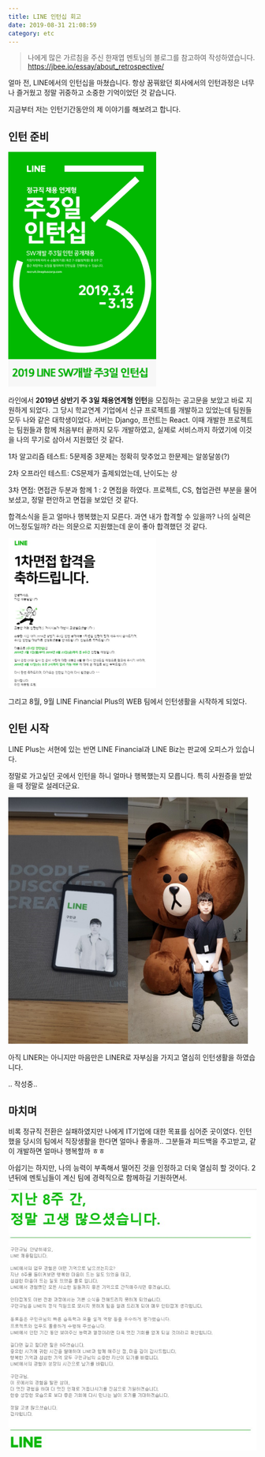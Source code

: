 ```yaml
---
title: LINE 인턴십 회고
date: 2019-08-31 21:08:59
category: etc
---
```


> 나에게 많은 가르침을 주신 한재엽 멘토님의 블로그를 참고하여 작성하였습니다.
> https://jbee.io/essay/about_retrospective/

얼마 전, LINE에서의 인턴십을 마쳤습니다. 항상 꿈꿔왔던 회사에서의 인턴과정은 너무나 즐거웠고 정말 귀중하고 소중한 기억이었던 것 같습니다.

지금부터 저는 인턴기간동안의 제 이야기를 해보려고 합니다.

## 인턴 준비

<img src='./images/line_post.png' width="300px"/>

라인에서 **2019년 상반기 주 3일 채용연계형 인턴**을 모집하는 공고문을 보았고 바로 지원하게 되었다. 그 당시 학교연계 기업에서 신규 프로젝트를 개발하고 있었는데 팀원들 모두 나와 같은 대학생이었다. 서버는 Django, 프런트는 React. 이때 개발한 프로젝트는 팀원들과 함께 처음부터 끝까지 모두 개발하였고, 실제로 서비스까지 하였기에 이것을 나의 무기로 삼아서 지원했던 것 같다.

 1차 알고리즘 테스트: 5문제중 3문제는 정확히 맞추었고 한문제는 알쏭달쏭(?)

 2차 오프라인 테스트: CS문제가 출제되었는데, 난이도는 상

 3차 면접: 면접관 두분과 함께 1 : 2 면접을 하였다. 프로젝트, CS, 협업관련 부분을 물어보셨고, 정말 편안하고 면접을 보았던 것 같다. 

합격소식을 듣고 얼마나 행복했는지 모른다. 과연 내가 합격할 수 있을까? 나의 실력은 어느정도일까? 라는 의문으로 지원했는데 운이 좋아 합격했던 것 같다.

<img src='./images/line01.jpg' width="300px"/>

그리고 8월, 9월 LINE Financial Plus의 WEB 팀에서 인턴생활을 시작하게 되었다.

## 인턴 시작

LINE Plus는 서현에 있는 반면 LINE Financial과 LINE Biz는 판교에 오피스가 있습니다. 

정말로 가고싶던 곳에서 인턴을 하니 얼마나 행복했는지 모릅니다. 특히 사원증을 받았을 때 정말로 설레더군요. 

<img src='./images/line03.png' height='500px'/>



아직 LINER는 아니지만 마음만은 LINER로 자부심을 가지고 열심히 인턴생활을 하였습니다.

.. 작성중..

## 마치며

비록 정규직 전환은 실패하였지만 나에게 IT기업에 대한 목표를 심어준 곳이였다. 인턴했을 당시의 팀에서 직장생활을 한다면 얼마나 좋을까.. 그분들과 피드백을 주고받고, 같이 개발하면 얼마나 행복할까 ㅎㅎ 

아쉽기는 하지만, 나의 능력이 부족해서 떨어진 것을 인정하고 더욱 열심히 할 것이다. 2년뒤에 멘토님들이 계신 팀에 경력직으로 함께하길 기원하면서.

<img src='./images/line02.jpg'/>